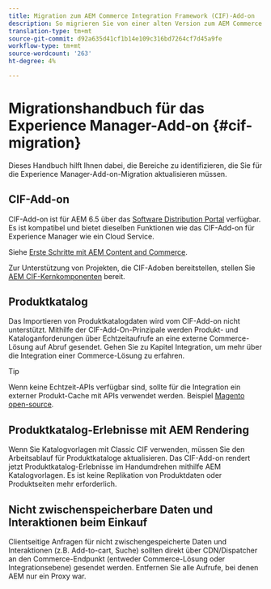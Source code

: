 ```yaml
---
title: Migration zum AEM Commerce Integration Framework (CIF)-Add-on
description: So migrieren Sie von einer alten Version zum AEM Commerce Integration Framework (CIF)-Add-On
translation-type: tm+mt
source-git-commit: d92a635d41cf1b14e109c316bd7264cf7d45a9fe
workflow-type: tm+mt
source-wordcount: '263'
ht-degree: 4%

---
```


# Migrationshandbuch für das Experience Manager-Add-on {#cif-migration}

Dieses Handbuch hilft Ihnen dabei, die Bereiche zu identifizieren, die Sie für die Experience Manager-Add-on-Migration aktualisieren müssen.

## CIF-Add-on

CIF-Add-on ist für AEM 6.5 über das [Software Distribution Portal](https://experience.adobe.com/#/downloads/content/software-distribution/en/aem.html) verfügbar. Es ist kompatibel und bietet dieselben Funktionen wie das CIF-Add-on für Experience Manager wie ein Cloud Service.

Siehe [Erste Schritte mit AEM Content and Commerce](getting-started.md).

Zur Unterstützung von Projekten, die CIF-Adoben bereitstellen, stellen Sie [AEM CIF-Kernkomponenten](https://github.com/adobe/aem-core-cif-components) bereit.

## Produktkatalog

Das Importieren von Produktkatalogdaten wird vom CIF-Add-on nicht unterstützt. Mithilfe der CIF-Add-On-Prinzipale werden Produkt- und Kataloganforderungen über Echtzeitaufrufe an eine externe Commerce-Lösung auf Abruf gesendet. Gehen Sie zu Kapitel Integration, um mehr über die Integration einer Commerce-Lösung zu erfahren.

>[!TIP]
>
>Wenn keine Echtzeit-APIs verfügbar sind, sollte für die Integration ein externer Produkt-Cache mit APIs verwendet werden. Beispiel [Magento open-source](https://magento.com/products/magento-open-source).

## Produktkatalog-Erlebnisse mit AEM Rendering

Wenn Sie Katalogvorlagen mit Classic CIF verwenden, müssen Sie den Arbeitsablauf für Produktkataloge aktualisieren. Das CIF-Add-on rendert jetzt Produktkatalog-Erlebnisse im Handumdrehen mithilfe AEM Katalogvorlagen. Es ist keine Replikation von Produktdaten oder Produktseiten mehr erforderlich.

## Nicht zwischenspeicherbare Daten und Interaktionen beim Einkauf

Clientseitige Anfragen für nicht zwischengespeicherte Daten und Interaktionen (z.B. Add-to-cart, Suche) sollten direkt über CDN/Dispatcher an den Commerce-Endpunkt (entweder Commerce-Lösung oder Integrationsebene) gesendet werden. Entfernen Sie alle Aufrufe, bei denen AEM nur ein Proxy war.
